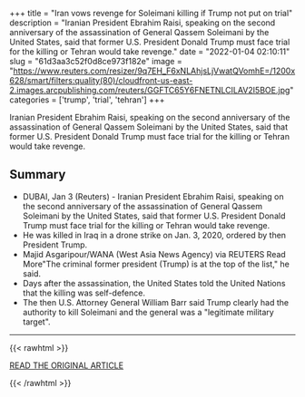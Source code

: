 +++
title = "Iran vows revenge for Soleimani killing if Trump not put on trial"
description = "Iranian President Ebrahim Raisi, speaking on the second anniversary of the assassination of General Qassem Soleimani by the United States, said that former U.S. President Donald Trump must face trial for the killing or Tehran would take revenge."
date = "2022-01-04 02:10:11"
slug = "61d3aa3c52f0d8ce973f182e"
image = "https://www.reuters.com/resizer/9q7EH_F6xNLAhjsLjVwatQVomhE=/1200x628/smart/filters:quality(80)/cloudfront-us-east-2.images.arcpublishing.com/reuters/GGFTC65Y6FNETNLCILAV2I5BOE.jpg"
categories = ['trump', 'trial', 'tehran']
+++

Iranian President Ebrahim Raisi, speaking on the second anniversary of the assassination of General Qassem Soleimani by the United States, said that former U.S. President Donald Trump must face trial for the killing or Tehran would take revenge.

## Summary

- DUBAI, Jan 3 (Reuters) - Iranian President Ebrahim Raisi, speaking on the second anniversary of the assassination of General Qassem Soleimani by the United States, said that former U.S. President Donald Trump must face trial for the killing or Tehran would take revenge.
- He was killed in Iraq in a drone strike on Jan. 3, 2020, ordered by then President Trump.
- Majid Asgaripour/WANA (West Asia News Agency) via REUTERS Read More"The criminal former president (Trump) is at the top of the list," he said.
- Days after the assassination, the United States told the United Nations that the killing was self-defence.
- The then U.S. Attorney General William Barr said Trump clearly had the authority to kill Soleimani and the general was a "legitimate military target".

---

{{< rawhtml >}}
  <p class="article-category">
    <a target="_blank" href="https://www.reuters.com/world/middle-east/iran-vows-revenge-soleimani-killing-if-trump-not-put-trial-2022-01-03/">READ THE ORIGINAL ARTICLE</a>
  </p>
{{< /rawhtml >}}
